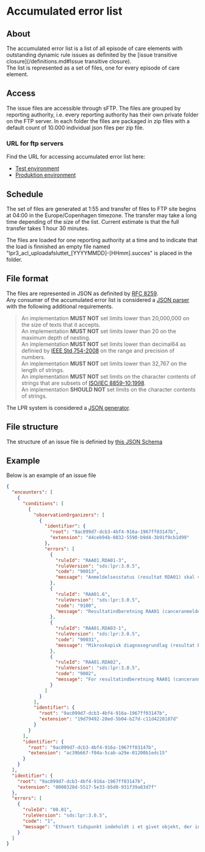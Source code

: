 # Accumulated error list

## About
The accumulated error list is a list of all episode of care elements with outstanding dynamic rule issues as definited by the [issue transitive closure](/definitions.md#Issue transitive closure).  
The list is represented as a set of files, one for every episode of care element.

## Access
The issue files are accessible through sFTP.
The files are grouped by reporting authority, i.e. every reporting authority has their own private folder on the FTP server. In each folder the files are packaged in zip files with a default count of 10.000 individual json files per zip file. 

### URL for ftp servers
Find the URL for accessing accumulated error list here:

- [Test environment](../testenvironment.md)
- [Produktion environment](../productionenvironment.md)

## Schedule
The set of files are generated at 1:55 and transfer of files to FTP site begins at 04:00 in the Europe/Copenhagen timezone. The transfer may take a long time depending of the size of the list. Current estimate is that the full transfer takes 1 hour 30 minutes.

The files are loaded for one reporting authority at a time and to indicate that the load is finnished an empty file named "lpr3_acl_uploadafsluttet_[YYYYMMDD]-[HHmm].succes" is placed in the folder.

## File format
The files are represented in JSON as definited by [RFC 8259](https://tools.ietf.org/html/rfc8259).  
Any consumer of the accumulated error list is considered a [JSON parser](https://tools.ietf.org/html/rfc8259#section-9) with the following additional requirements.

> An implementation **MUST NOT** set limits lower than 20,000,000 on the size of texts that it accepts.  
> An implementation **MUST NOT** set limits lower than 20 on the maximum depth of nesting.  
> An implementation **MUST NOT** set limits lower than decimal64 as definied by [IEEE Std 754-2008](https://ieeexplore.ieee.org/document/4610935/) on the range and precision of numbers.  
> An implementation **MUST NOT** set limits lower than 32,767 on the length of strings.  
> An implementation **MUST NOT** set limits on the character contents of strings that are subsets of [ISO/IEC 8859-10:1998](https://www.iso.org/standard/28254.html).  
> An implementation **SHOULD NOT** set limits on the character contents of strings.
   
The LPR system is considered a [JSON generator](https://tools.ietf.org/html/rfc8259#section-10).

## File structure
The structure of an issue file is definied by [this JSON Schema](../resources/acl.schema.json)

## Example
Below is an example of an issue file
```json
{
  "encounters": [
    {
      "conditions": [
        {
          "observationOrganizers": [
            {
              "identifier": {
                "root": "9ac099d7-dcb3-4bf4-916a-1967ff03147b",
                "extension": "44ceb94b-0832-5590-b9d4-3b91f9cb1d99"
              },
              "errors": [
                {
                  "ruleId": "RAA01.RDA01-3",
                  "ruleVersion": "sds:lpr:3.0.5",
                  "code": "90013",
                  "message": "Anmeldelsesstatus (resultat RDA01) skal være i en af kodelisterne res.statuscar.subb og res.statuscar.subc ved komplet indberetning"
                },
                {
                  "ruleId": "RAA01.6",
                  "ruleVersion": "sds:lpr:3.0.5",
                  "code": "9100",
                  "message": "Resultatindberetning RAA01 (canceranmeldelse) må kun trigges af en diagnose i kodelisten diag.car"
                },
                {
                  "ruleId": "RAA01.RDA03-1",
                  "ruleVersion": "sds:lpr:3.0.5",
                  "code": "90031",
                  "message": "Mikroskopisk diagnosegrundlag (resultat RDA03) skal være i kodelisten res.mikrogr"
                },
                {
                  "ruleId": "RAA01.RDA02",
                  "ruleVersion": "sds:lpr:3.0.5",
                  "code": "9002",
                  "message": "For resultatindberetning RAA01 (canceranmeldelse) skal der være et resultat af type RDA02 (makroskopisk diagnosegrundlag), når anmeldelsesstatus (resultat RDA01) er i kodelisten res.statuscar.suba"
                }
              ]
            }
          ],
          "identifier": {
            "root": "9ac099d7-dcb3-4bf4-916a-1967ff03147b",
            "extension": "19d79492-28ed-5b04-b27d-c11d4228187d"
          }
        }
      ],
      "identifier": {
        "root": "9ac099d7-dcb3-4bf4-916a-1967ff03147b",
        "extension": "ac39b667-f04a-5cab-a29e-01200b1edc15"
      }
    }
  ],
  "identifier": {
    "root": "9ac099d7-dcb3-4bf4-916a-1967ff03147b",
    "extension": "0000328d-5517-5e33-b5d8-931f39a83d7f"
  },
  "errors": [
    {
      "ruleId": "00.01",
      "ruleVersion": "sds:lpr:3.0.5",
      "code": "1",
      "message": "Ethvert tidspunkt indeholdt i et givet objekt, der indberettes, skal ligge før eller samtidig med indberetningens tidsstempel, som igen skal ligge før aktuelle tidspunkt"
    }
  ]
}
```